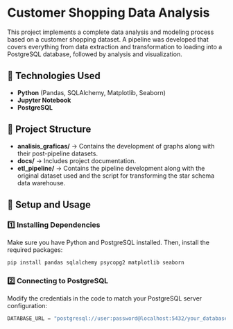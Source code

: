 
# Customer Shopping Data Analysis

This project implements a complete data analysis and modeling process based on a customer shopping dataset. A pipeline was developed that covers everything from data extraction and transformation to loading into a PostgreSQL database, followed by analysis and visualization.

## 🚀 Technologies Used
- **Python** (Pandas, SQLAlchemy, Matplotlib, Seaborn)
- **Jupyter Notebook**
- **PostgreSQL**

## 📂 Project Structure
- **analisis_graficas/** → Contains the development of graphs along with their post-pipeline datasets.
- **docs/** → Includes project documentation.
- **etl_pipeline/** → Contains the pipeline development along with the original dataset used and the script for transforming the star schema data warehouse.

## 🔧 Setup and Usage
### 1️⃣ Installing Dependencies
Make sure you have Python and PostgreSQL installed. Then, install the required packages:
```bash
pip install pandas sqlalchemy psycopg2 matplotlib seaborn
```

### 2️⃣ Connecting to PostgreSQL
Modify the credentials in the code to match your PostgreSQL server configuration:
```python
DATABASE_URL = "postgresql://user:password@localhost:5432/your_database"
```
